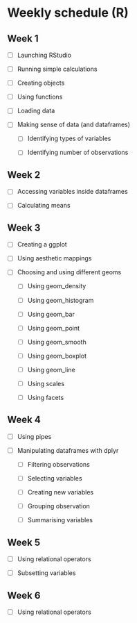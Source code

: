 # Weekly schedule (R)

## Week 1

- [ ] Launching RStudio

- [ ] Running simple calculations

- [ ] Creating objects

- [ ] Using functions

- [ ] Loading data

- [ ] Making sense of data (and dataframes)

  - [ ] Identifying types of variables
  
  - [ ] Identifying number of observations

## Week 2

- [ ] Accessing variables inside dataframes

- [ ] Calculating means

## Week 3

- [ ] Creating a ggplot

- [ ] Using aesthetic mappings

- [ ] Choosing and using different geoms

  - [ ] Using geom_density
 
  - [ ] Using geom_histogram
 
  - [ ] Using geom_bar

  - [ ] Using geom_point

  - [ ] Using geom_smooth
  
  - [ ] Using geom_boxplot
  
  - [ ] Using geom_line
  
  - [ ] Using scales
  
  - [ ] Using facets
  
## Week 4

- [ ] Using pipes

- [ ] Manipulating dataframes with dplyr

  - [ ] Filtering observations
  
  - [ ] Selecting variables
  
  - [ ] Creating new variables
  
  - [ ] Grouping observation
  
  - [ ] Summarising variables
  
## Week 5

- [ ] Using relational operators

- [ ] Subsetting variables

## Week 6

- [ ] Using relational operators


